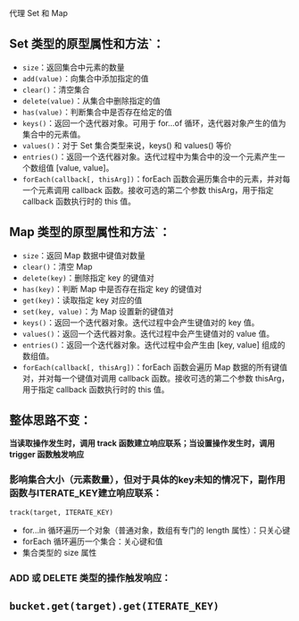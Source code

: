  代理 Set 和 Map

## Set 类型的原型属性和方法`：

- `size`：返回集合中元素的数量
- `add(value)`：向集合中添加指定的值
- `clear()`：清空集合
- `delete(value)`：从集合中删除指定的值
- `has(value)`：判断集合中是否存在给定的值
- `keys()`：返回一个迭代器对象。可用于 for…of 循环，迭代器对象产生的值为集合中的元素值。
- `values()`：对于 Set 集合类型来说，keys() 和 values() 等价
- `entries()`：返回一个迭代器对象。迭代过程中为集合中的没一个元素产生一个数组值 [value, value]。
- `forEach(callback[, thisArg])`：forEach 函数会遍历集合中的元素，并对每一个元素调用 callback 函数。接收可选的第二个参数 thisArg，用于指定 callback 函数执行时的 this 值。

## Map 类型的原型属性和方法`：

- `size`：返回 Map 数据中键值对数量
- `clear()`：清空 Map
- `delete(key)`：删除指定 key 的键值对
- `has(key)`：判断 Map 中是否存在指定 key 的键值对
- `get(key)`：读取指定 key 对应的值
- `set(key, value)`：为 Map 设置新的键值对
- `keys()`：返回一个迭代器对象。迭代过程中会产生键值对的 key 值。
- `values()`：返回一个迭代器对象。迭代过程中会产生键值对的 value 值。
- `entries()`：返回一个迭代器对象。迭代过程中会产生由 [key, value] 组成的数组值。
- `forEach(callback[, thisArg])`：forEach 函数会遍历 Map 数据的所有键值对，并对每一个键值对调用 callback 函数。接收可选的第二个参数 thisArg，用于指定 callback 函数执行时的 this 值。

## 整体思路不变：

**当读取操作发生时，调用 track 函数建立响应联系；当设置操作发生时，调用 trigger 函数触发响应**


### 影响集合大小（元素数量），但对于具体的key未知的情况下，副作用函数与ITERATE_KEY建立响应联系：
`track(target, ITERATE_KEY)`
- for...in 循环遍历一个对象（普通对象，数组有专门的 length 属性）：只关心键
- forEach 循环遍历一个集合：关心键和值
- 集合类型的 size 属性

### ADD 或 DELETE 类型的操作触发响应：
`bucket.get(target).get(ITERATE_KEY)`
- 

